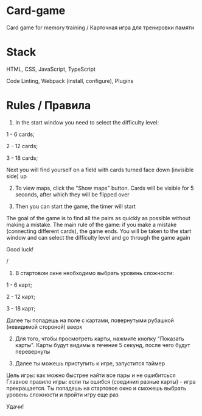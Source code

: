 # Card-game
Card game for memory training / Карточная игра для тренировки памяти

# Stack
HTML, CSS, JavaScript, TypeScript

Code Linting, Webpack (install, configure), Plugins

# Rules / Правила

1. In the start window you need to select the difficulty level:

1 - 6 cards;

2 - 12 cards;

3 - 18 cards;

Next you will find yourself on a field with cards turned face down (invisible side) up

2. To view maps, click the "Show maps" button.
Cards will be visible for 5 seconds, after which they will be flipped over

3. Then you can start the game, the timer will start

The goal of the game is to find all the pairs as quickly as possible without making a mistake.
The main rule of the game: if you make a mistake (connecting different cards), the game ends.
You will be taken to the start window and can select the difficulty level and go through the game again

Good luck!

/ 

1. В стартовом окне необходимо выбрать уровень сложности:

1 - 6 карт; 

2 - 12 карт; 

3 - 18 карт;

Далее ты попадешь на поле с картами, повернутыми рубашкой (невидимой стороной) вверх

2. Для того, чтобы просмотреть карты, нажмите кнопку "Показать карты".
Карты будут видимы в течение 5 секунд, после чего будут перевернуты

3. Далее ты можешь приступить к игре, запустится таймер

Цель игры: как можно быстрее найти все пары и не ошибитсься
Главное правило игры: если ты ошибся (соединил разные карты) - игра прекращается.
Ты попадешь на стартовое окно и сможешь выбрать уровень сложности и пройти игру еще раз

Удачи!
